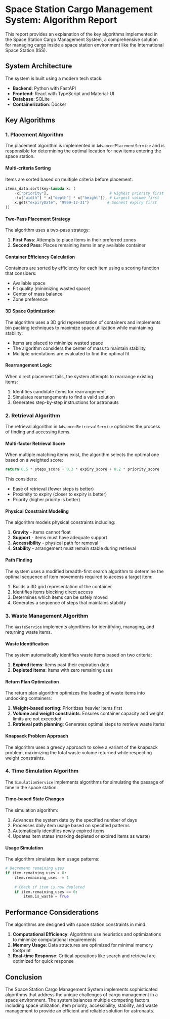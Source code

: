 # Space Station Cargo Management System: Algorithm Report

This report provides an explanation of the key algorithms implemented in the Space Station Cargo Management System, a comprehensive solution for managing cargo inside a space station environment like the International Space Station (ISS).

## System Architecture

The system is built using a modern tech stack:
- **Backend**: Python with FastAPI
- **Frontend**: React with TypeScript and Material-UI
- **Database**: SQLite
- **Containerization**: Docker

## Key Algorithms

### 1. Placement Algorithm

The placement algorithm is implemented in `AdvancedPlacementService` and is responsible for determining the optimal location for new items entering the space station.

#### Multi-criteria Sorting

Items are sorted based on multiple criteria before placement:
```python
items_data.sort(key=lambda x: (
    -x["priority"],                           # Highest priority first
    -(x["width"] * x["depth"] * x["height"]), # Largest volume first
    x.get("expiryDate", "9999-12-31")        # Soonest expiry first
))
```

#### Two-Pass Placement Strategy

The algorithm uses a two-pass strategy:
1. **First Pass**: Attempts to place items in their preferred zones
2. **Second Pass**: Places remaining items in any available container

#### Container Efficiency Calculation

Containers are sorted by efficiency for each item using a scoring function that considers:
- Available space
- Fit quality (minimizing wasted space)
- Center of mass balance
- Zone preference

#### 3D Space Optimization

The algorithm uses a 3D grid representation of containers and implements bin packing techniques to maximize space utilization while maintaining stability:

- Items are placed to minimize wasted space
- The algorithm considers the center of mass to maintain stability
- Multiple orientations are evaluated to find the optimal fit

#### Rearrangement Logic

When direct placement fails, the system attempts to rearrange existing items:
1. Identifies candidate items for rearrangement
2. Simulates rearrangements to find a valid solution
3. Generates step-by-step instructions for astronauts

### 2. Retrieval Algorithm

The retrieval algorithm in `AdvancedRetrievalService` optimizes the process of finding and accessing items.

#### Multi-factor Retrieval Score

When multiple matching items exist, the algorithm selects the optimal one based on a weighted score:
```python
return 0.5 * steps_score + 0.3 * expiry_score + 0.2 * priority_score
```

This considers:
- Ease of retrieval (fewer steps is better)
- Proximity to expiry (closer to expiry is better)
- Priority (higher priority is better)

#### Physical Constraint Modeling

The algorithm models physical constraints including:
1. **Gravity** - items cannot float
2. **Support** - items must have adequate support
3. **Accessibility** - physical path for removal
4. **Stability** - arrangement must remain stable during retrieval

#### Path Finding

The system uses a modified breadth-first search algorithm to determine the optimal sequence of item movements required to access a target item:

1. Builds a 3D grid representation of the container
2. Identifies items blocking direct access
3. Determines which items can be safely moved
4. Generates a sequence of steps that maintains stability

### 3. Waste Management Algorithm

The `WasteService` implements algorithms for identifying, managing, and returning waste items.

#### Waste Identification

The system automatically identifies waste items based on two criteria:
1. **Expired items**: Items past their expiration date
2. **Depleted items**: Items with zero remaining uses

#### Return Plan Optimization

The return plan algorithm optimizes the loading of waste items into undocking containers:

1. **Weight-based sorting**: Prioritizes heavier items first
2. **Volume and weight constraints**: Ensures container capacity and weight limits are not exceeded
3. **Retrieval path planning**: Generates optimal steps to retrieve waste items

#### Knapsack Problem Approach

The algorithm uses a greedy approach to solve a variant of the knapsack problem, maximizing the total waste volume returned while respecting weight constraints.

### 4. Time Simulation Algorithm

The `SimulationService` implements algorithms for simulating the passage of time in the space station.

#### Time-based State Changes

The simulation algorithm:
1. Advances the system date by the specified number of days
2. Processes daily item usage based on specified patterns
3. Automatically identifies newly expired items
4. Updates item states (marking depleted or expired items as waste)

#### Usage Simulation

The algorithm simulates item usage patterns:
```python
# Decrement remaining uses
if item.remaining_uses > 0:
    item.remaining_uses -= 1
    
    # Check if item is now depleted
    if item.remaining_uses == 0:
        item.is_waste = True
```

## Performance Considerations

The algorithms are designed with space station constraints in mind:

1. **Computational Efficiency**: Algorithms use heuristics and optimizations to minimize computational requirements
2. **Memory Usage**: Data structures are optimized for minimal memory footprint
3. **Real-time Response**: Critical operations like search and retrieval are optimized for quick response

## Conclusion

The Space Station Cargo Management System implements sophisticated algorithms that address the unique challenges of cargo management in a space environment. The system balances multiple competing factors including space utilization, item priority, accessibility, stability, and waste management to provide an efficient and reliable solution for astronauts.
